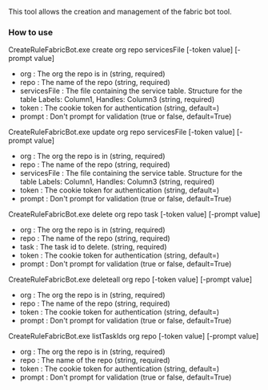 This tool allows the creation and management of the fabric bot tool.

### How to use

 CreateRuleFabricBot.exe create org repo servicesFile [-token value] [-prompt value]
  - org          : The org the repo is in (string, required)
  - repo         : The name of the repo (string, required)
  - servicesFile : The file containing the service table. Structure for the table Labels: Column1, Handles: Column3 (string, required)
  - token        : The cookie token for authentication (string, default=)
  - prompt       : Don't prompt for validation (true or false, default=True)

 CreateRuleFabricBot.exe update org repo servicesFile [-token value] [-prompt value]
  - org          : The org the repo is in (string, required)
  - repo         : The name of the repo (string, required)
  - servicesFile : The file containing the service table. Structure for the table Labels: Column1, Handles: Column3 (string, required)
  - token        : The cookie token for authentication (string, default=)
  - prompt       : Don't prompt for validation (true or false, default=True)

 CreateRuleFabricBot.exe delete org repo task [-token value] [-prompt value]
  - org    : The org the repo is in (string, required)
  - repo   : The name of the repo (string, required)
  - task   : The task id to delete. (string, required)
  - token  : The cookie token for authentication (string, default=)
  - prompt : Don't prompt for validation (true or false, default=True)

 CreateRuleFabricBot.exe deleteall org repo [-token value] [-prompt value]
  - org    : The org the repo is in (string, required)
  - repo   : The name of the repo (string, required)
  - token  : The cookie token for authentication (string, default=)
  - prompt : Don't prompt for validation (true or false, default=True)

 CreateRuleFabricBot.exe listTaskIds org repo [-token value] [-prompt value]
  - org    : The org the repo is in (string, required)
  - repo   : The name of the repo (string, required)
  - token  : The cookie token for authentication (string, default=)
  - prompt : Don't prompt for validation (true or false, default=True)
